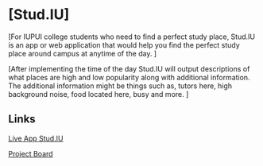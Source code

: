 # [Stud.IU]

[For IUPUI college students who need to find a perfect study place,  Stud.IU is an app or web application that would help you find the perfect study place around campus at anytime of the day. ]

[After implementing the time of the day Stud.IU will output descriptions of what places are high and low popularity along with additional information. The additional information might be things such as, tutors here, high background noise, food located here, busy and more. 
]

## Links

[Live App Stud.IU](https://repl.it/@gblastic/StudIU-INFO-101-PROJECT)

[Project Board](../../projects/1)
